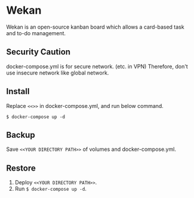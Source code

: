 # Wekan

Wekan is an open-source kanban board which allows a card-based task and to-do management.

## Security Caution

docker-compose.yml is for secure network. (etc. in VPN)
Therefore, don't use insecure network like global network.

## Install

Replace `<<>>` in docker-compose.yml, and run below command.

  ```
  $ docker-compose up -d
  ```

## Backup

Save `<<YOUR DIRECTORY PATH>>` of volumes and docker-compose.yml.

## Restore

1. Deploy `<<YOUR DIRECTORY PATH>>`.
1. Run `$ docker-compose up -d`.
